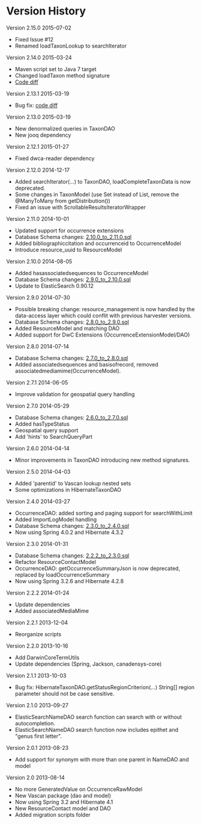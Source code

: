 Version History
===============

Version 2.15.0 2015-07-02
* Fixed Issue #12
* Renamed loadTaxonLookup to searchIterator

Version 2.14.0 2015-03-24
* Maven script set to Java 7 target
* Changed loadTaxon method signature
* [Code diff](https://github.com/Canadensys/canadensys-data-access/compare/2.13.1...2.14.0)

Version 2.13.1 2015-03-19
* Bug fix: [code diff](https://github.com/Canadensys/canadensys-data-access/compare/2.13.0...2.13.1)

Version 2.13.0 2015-03-19
* New denormalized queries in TaxonDAO
* New jooq dependency

Version 2.12.1 2015-01-27
* Fixed dwca-reader dependency

Version 2.12.0 2014-12-17
* Added searchIterator(...) to TaxonDAO, loadCompleteTaxonData is now deprecated.
* Some changes in TaxonModel (use Set instead of List, remove the @ManyToMany from getDistribution())
* Fixed an issue with ScrollableResultsIteratorWrapper 

Version 2.11.0 2014-10-01
* Updated support for occurrence extensions
* Database Schema changes: [2.10.0_to_2.11.0.sql](https://raw.githubusercontent.com/Canadensys/canadensys-data-access/dev/script/migrations/occurrence/2.10.0_to_2.11.0.sql)
* Added  bibliographiccitation and occurrenceid to OccurrenceModel
* Introduce resource_uuid to ResourceModel

Version 2.10.0 2014-08-05
* Added hasassociatedsequences to OccurrenceModel
* Database Schema changes: [2.9.0_to_2.10.0.sql](https://raw.githubusercontent.com/Canadensys/canadensys-data-access/dev/script/migrations/occurrence/2.9.0_to_2.10.0.sql)
* Update to ElasticSearch 0.90.12

Version 2.9.0 2014-07-30
* Possible breaking change: resource_management is now handled by the data-access layer which could conflit with previous harvester versions.
* Database Schema changes: [2.8.0_to_2.9.0.sql](https://raw.githubusercontent.com/Canadensys/canadensys-data-access/dev/script/migrations/occurrence/2.8.0_to_2.9.0.sql)
* Added ResourceModel and matching DAO
* Added support for DwC Extensions (OccurrenceExtensionModel/DAO)

Version 2.8.0 2014-07-14
* Database Schema changes: [2.7.0_to_2.8.0.sql](https://raw.githubusercontent.com/Canadensys/canadensys-data-access/dev/script/migrations/occurrence/2.7.0_to_2.8.0.sql)
* Added associatedsequences and basisofrecord, removed associatedmediamime(OccurrenceModel).

Version 2.7.1 2014-06-05
* Improve validation for geospatial query handling

Version 2.7.0 2014-05-29
* Database Schema changes: [2.6.0_to_2.7.0.sql](https://raw.githubusercontent.com/Canadensys/canadensys-data-access/dev/script/migrations/occurrence/previous/2.6.0_to_2.7.0.sql)
* Added hasTypeStatus
* Geospatial query support
* Add 'hints' to SearchQueryPart

Version 2.6.0 2014-04-14
* Minor improvements in TaxonDAO introducing new method signatures.

Version 2.5.0 2014-04-03
* Added 'parentid' to Vascan lookup nested sets
* Some optimizations in HibernateTaxonDAO

Version 2.4.0 2014-03-27
* OccurrenceDAO: added sorting and paging support for searchWithLimit
* Added ImportLogModel handling
* Database Schema changes: [2.3.0_to_2.4.0.sql](https://raw.githubusercontent.com/Canadensys/canadensys-data-access/dev/script/migrations/occurrence/previous/2.3.0_to_2.4.0.sql)
* Now using Spring 4.0.2 and Hibernate 4.3.2

Version 2.3.0 2014-01-31
* Database Schema changes: [2.2.2_to_2.3.0.sql](https://github.com/Canadensys/canadensys-data-access/blob/dev/script/migrations/occurrence/previous/2.2.2_to_2.3.0.sql)
* Refactor ResourceContactModel
* OccurrenceDAO: getOccurrenceSummaryJson is now deprecated, replaced by loadOccurrenceSummary
* Now using Spring 3.2.6 and Hibernate 4.2.8

Version 2.2.2 2014-01-24
* Update dependencies
* Added associatedMediaMime

Version 2.2.1 2013-12-04
* Reorganize scripts

Version 2.2.0 2013-10-16
* Add DarwinCoreTermUtils
* Update dependencies (Spring, Jackson, canadensys-core)

Version 2.1.1 2013-10-03
* Bug fix: HibernateTaxonDAO.getStatusRegionCriterion(...) String[] region parameter should not be case sensitive.

Version 2.1.0 2013-09-27
* ElasticSearchNameDAO search function can search with or without autocompletion.
* ElasticSearchNameDAO search function now includes epithet and "genus first letter".

Version 2.0.1 2013-08-23
* Add support for synonym with more than one parent in NameDAO and model

Version 2.0 2013-08-14
* No more GeneratedValue on OccurrenceRawModel
* New Vascan package (dao and model)
* Now using Spring 3.2 and Hibernate 4.1
* New ResourceContact model and DAO
* Added migration scripts folder
